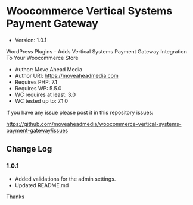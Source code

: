 # Woocommerce Vertical Systems Payment Gateway
* Version:         1.0.1

WordPress Plugins - Adds Vertical Systems Payment Gateway Integration To Your Woocommerce Store


* Author:          Move Ahead Media
* Author URI:      https://moveaheadmedia.com
* Requires PHP:    7.1
* Requires WP:     5.5.0
* WC requires at least: 3.0
* WC tested up to: 7.1.0

if you have any issue please post it in this repository issues: 

https://github.com/moveaheadmedia/woocommerce-vertical-systems-payment-gateway/issues

## Change Log
### 1.0.1
* Added validations for the admin settings.
* Updated README.md

Thanks